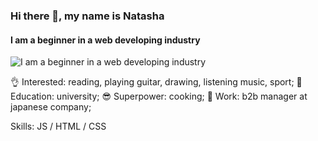 <!---
Nattyme/Nattyme is a ✨ special ✨ repository because its `README.md` (this file) appears on your GitHub profile.
You can click the Preview link to take a look at your changes.
--->

### Hi there 👋, my name is Natasha
#### I am a beginner in a web developing industry
![I am a beginner in a web developing industry](https://arturssmirnovs.github.io/github-profile-readme-generator/images/banner.png)

👌 Interested: reading, playing guitar, drawing, listening music, sport;
💪 Education: university;
😎 Superpower: cooking;
👊 Work: b2b manager at japanese company;

Skills: JS / HTML / CSS






